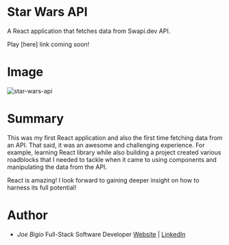 # Star Wars API

A React application that fetches data from Swapi.dev API.

Play [here] link coming soon!

# Image

![star-wars-api](https://user-images.githubusercontent.com/43301741/99191594-99186a80-273b-11eb-998f-91cdca9ccf3f.png)

# Summary

This was my first React application and also the first time fetching data from an API. That said, it was an awesome and challenging experience. For example, learning React library while also building a project created various roadblocks that I needed to tackle when it came to using components and manipulating the data from the API.

React is amazing! I look forward to gaining deeper insight on how to harness its full potential!

# Author

- _Joe Bigio_ Full-Stack Software Developer [Website](https://j-bigio-portfolio.netlify.app/) | [LinkedIn](https://www.linkedin.com/in/joelbigio/)
